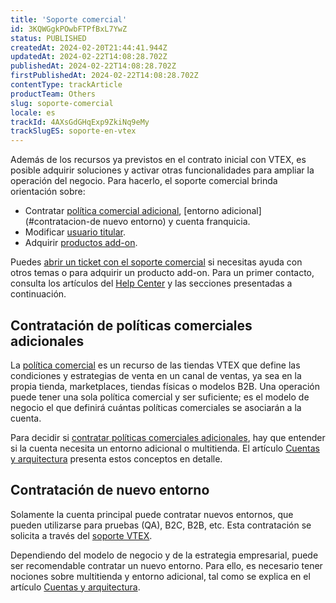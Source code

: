 ```yaml
---
title: 'Soporte comercial'
id: 3KQWGgkPOwbFTPfBxL7YwZ
status: PUBLISHED
createdAt: 2024-02-20T21:44:41.944Z
updatedAt: 2024-02-22T14:08:28.702Z
publishedAt: 2024-02-22T14:08:28.702Z
firstPublishedAt: 2024-02-22T14:08:28.702Z
contentType: trackArticle
productTeam: Others
slug: soporte-comercial
locale: es
trackId: 4AXsGdGHqExp9ZkiNq9eMy
trackSlugES: soporte-en-vtex
---
```


Además de los recursos ya previstos en el contrato inicial con VTEX, es posible adquirir soluciones y activar otras funcionalidades para ampliar la operación del negocio. Para hacerlo, el soporte comercial brinda orientación sobre:

- Contratar [política comercial adicional](#contratacion-de-políticas-comerciales-adicionales), [entorno adicional](#contratacion-de nuevo entorno) y cuenta franquicia.
- Modificar [usuario titular](https://help.vtex.com/es/tutorial/que-es-el-usuario-titular--3oPr7YuIkEYqUGmEqIMSEy).
- Adquirir [productos add-on](https://help.vtex.com/es/tracks/proximos-pasos-tras-el-go-live--3J7WFZyvTcoiwkcIVFVhIS/1t2QBZvrOBSLgvHaAV9fYm).

Puedes [abrir un ticket con el soporte comercial](https://help.vtex.com/es/tutorial/abrir-tickets-para-el-soporte-vtex--16yOEqpO32UQYygSmMSSAM) si necesitas ayuda con otros temas o para adquirir un producto add-on. Para un primer contacto, consulta los artículos del [Help Center](https://help.vtex.com/es/) y las secciones presentadas a continuación.

## Contratación de políticas comerciales adicionales

La [política comercial](https://help.vtex.com/es/tutorial/como-funciona-una-politica-comercial--6Xef8PZiFm40kg2STrMkMV) es un recurso de las tiendas VTEX que define las condiciones y estrategias de venta en un canal de ventas, ya sea en la propia tienda, marketplaces, tiendas físicas o modelos B2B. Una operación puede tener una sola política comercial y ser suficiente; es el modelo de negocio el que definirá cuántas políticas comerciales se asociarán a la cuenta.

Para decidir si [contratar políticas comerciales adicionales](https://help.vtex.com/es/tutorial/contratacion-de-politicas-comerciales-adicionales--61vuFOw4yGh6nwSmkLJL1X), hay que entender si la cuenta necesita un entorno adicional o multitienda. El artículo [Cuentas y arquitectura](https://help.vtex.com/es/tracks/serie-de-la-tienda-vtex--eSDNk26pdvemF3XKM0nK9/4yPqZQyj0t675QpcG7H6yl) presenta estos conceptos en detalle.

## Contratación de nuevo entorno

Solamente la cuenta principal puede contratar nuevos entornos, que pueden utilizarse para pruebas (QA), B2C, B2B, etc. Esta contratación se solicita a través del [soporte VTEX](https://help.vtex.com/es/support).

Dependiendo del modelo de negocio y de la estrategia empresarial, puede ser recomendable contratar un nuevo entorno. Para ello, es necesario tener nociones sobre multitienda y entorno adicional, tal como se explica en el artículo [Cuentas y arquitectura](https://help.vtex.com/es/tracks/serie-de-la-tienda-vtex--eSDNk26pdvemF3XKM0nK9/4yPqZQyj0t675QpcG7H6yl).
